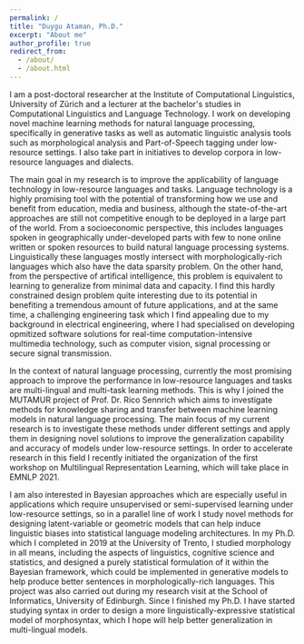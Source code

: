 ```yaml
---
permalink: /
title: "Duygu Ataman, Ph.D."
excerpt: "About me"
author_profile: true
redirect_from: 
  - /about/
  - /about.html
---
```


I am a post-doctoral researcher at the Institute of Computational Linguistics, University of Zürich and a lecturer at the bachelor's studies in Computational Linguistics and Language Technology. I work on developing novel machine learning methods for natural language processing, specifically in generative tasks as well as automatic linguistic analysis tools such as morphological analysis and Part-of-Speech tagging under low-resource settings. I also take part in initiatives to develop corpora in low-resource languages and dialects.

The main goal in my research is to improve the applicability of language technology in low-resource languages and tasks. Language technology is a highly promising tool with the potential of transforming how we use and benefit from education, media and business, although the state-of-the-art approaches are still not competitive enough to be deployed in a large part of the world. From a socioeconomic perspective, this includes languages spoken in geographically under-developed parts with few to none online written or spoken resources to build natural language processing systems. Linguistically these languages mostly intersect with morphologically-rich languages which also have the data sparsity problem. On the other hand, from the perspective of artifical intelligence, this problem is equivalent to learning to generalize from minimal data and capacity. I find this hardly constrained design problem quite interesting due to its potential in benefiting a tremendous amount of future applications, and at the same time, a challenging engineering task which I find appealing due to my background in electrical engineering, where I had specialised on developing opmitized software solutions for real-time computation-intensive multimedia technology, such as computer vision, signal processing or secure signal transmission.

In the context of natural language processing, currently the most promising approach to improve the performance in low-resource languages and tasks are multi-lingual and multi-task learning methods. This is why I joined the MUTAMUR project of Prof. Dr. Rico Sennrich which aims to investigate methods for knowledge sharing and transfer between machine learning models in natural language processing. The main focus of my current research is to investigate these methods under different settings and apply them in designing novel solutions to improve the generalization capability and accuracy of models under low-resource settings. In order to accelerate research in this field I recently initiated the organization of the first workshop on Multilingual Representation Learning, which will take place in EMNLP 2021. 

I am also interested in Bayesian approaches which are especially useful in applications which require unsupervised or semi-supervised learning under low-resource settings, so in a parallel line of work I study novel methods for designing latent-variable or geometric models that can help induce linguistic biases into statistical language modeling architectures. In my Ph.D. which I completed in 2019 at the University of Trento, I studied morphology in all means, including the aspects of linguistics, cognitive science and statistics, and designed a purely statistical formulation of it within the Bayesian framework, which could be implemented in generative models to help produce better sentences in morphologically-rich languages. This project was also carried out during my research visit at the School of Informatics, University of Edinburgh. Since I finished my Ph.D. I have started studying syntax in order to design a more linguistically-expressive statistical model of morphosyntax, which I hope will help better generalization in multi-lingual models.










